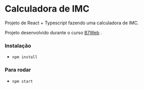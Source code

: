 # Calculadora de IMC

Projeto de React + Typescript
fazendo uma calculadora de IMC.

Projeto desenvolvido durante o
curso [B7Web](https://b7web.com.br)
.

### Instalação
- `npm install`

### Para rodar
- `npm start`